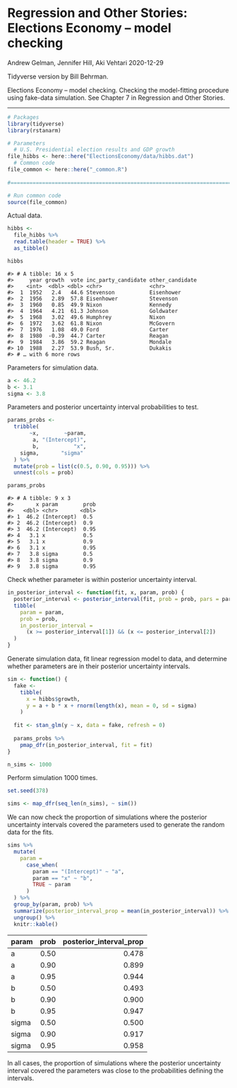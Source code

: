 Regression and Other Stories: Elections Economy – model checking
================
Andrew Gelman, Jennifer Hill, Aki Vehtari
2020-12-29

Tidyverse version by Bill Behrman.

Elections Economy – model checking. Checking the model-fitting procedure
using fake-data simulation. See Chapter 7 in Regression and Other
Stories.

------------------------------------------------------------------------

``` r
# Packages
library(tidyverse)
library(rstanarm)

# Parameters
  # U.S. Presidential election results and GDP growth
file_hibbs <- here::here("ElectionsEconomy/data/hibbs.dat")
  # Common code
file_common <- here::here("_common.R")
  
#===============================================================================

# Run common code
source(file_common)
```

Actual data.

``` r
hibbs <- 
  file_hibbs %>% 
  read.table(header = TRUE) %>% 
  as_tibble()

hibbs
```

    #> # A tibble: 16 x 5
    #>     year growth  vote inc_party_candidate other_candidate
    #>    <int>  <dbl> <dbl> <chr>               <chr>          
    #>  1  1952   2.4   44.6 Stevenson           Eisenhower     
    #>  2  1956   2.89  57.8 Eisenhower          Stevenson      
    #>  3  1960   0.85  49.9 Nixon               Kennedy        
    #>  4  1964   4.21  61.3 Johnson             Goldwater      
    #>  5  1968   3.02  49.6 Humphrey            Nixon          
    #>  6  1972   3.62  61.8 Nixon               McGovern       
    #>  7  1976   1.08  49.0 Ford                Carter         
    #>  8  1980  -0.39  44.7 Carter              Reagan         
    #>  9  1984   3.86  59.2 Reagan              Mondale        
    #> 10  1988   2.27  53.9 Bush, Sr.           Dukakis        
    #> # … with 6 more rows

Parameters for simulation data.

``` r
a <- 46.2
b <- 3.1
sigma <- 3.8
```

Parameters and posterior uncertainty interval probabilities to test.

``` r
params_probs <- 
  tribble(
       ~x,        ~param,
        a, "(Intercept)",
        b,           "x",
    sigma,       "sigma"
  ) %>% 
  mutate(prob = list(c(0.5, 0.90, 0.95))) %>% 
  unnest(cols = prob)

params_probs
```

    #> # A tibble: 9 x 3
    #>       x param        prob
    #>   <dbl> <chr>       <dbl>
    #> 1  46.2 (Intercept)  0.5 
    #> 2  46.2 (Intercept)  0.9 
    #> 3  46.2 (Intercept)  0.95
    #> 4   3.1 x            0.5 
    #> 5   3.1 x            0.9 
    #> 6   3.1 x            0.95
    #> 7   3.8 sigma        0.5 
    #> 8   3.8 sigma        0.9 
    #> 9   3.8 sigma        0.95

Check whether parameter is within posterior uncertainty interval.

``` r
in_posterior_interval <- function(fit, x, param, prob) {
  posterior_interval <- posterior_interval(fit, prob = prob, pars = param)
  tibble(
    param = param,
    prob = prob,
    in_posterior_interval = 
      (x >= posterior_interval[1]) && (x <= posterior_interval[2])
  )
}
```

Generate simulation data, fit linear regression model to data, and
determine whether parameters are in their posterior uncertainty
intervals.

``` r
sim <- function() {
  fake <- 
    tibble(
      x = hibbs$growth,
      y = a + b * x + rnorm(length(x), mean = 0, sd = sigma)
    )
  
  fit <- stan_glm(y ~ x, data = fake, refresh = 0)
  
  params_probs %>% 
    pmap_dfr(in_posterior_interval, fit = fit)
}
```

``` r
n_sims <- 1000
```

Perform simulation 1000 times.

``` r
set.seed(378)

sims <- map_dfr(seq_len(n_sims), ~ sim())
```

We can now check the proportion of simulations where the posterior
uncertainty intervals covered the parameters used to generate the random
data for the fits.

``` r
sims %>% 
  mutate(
    param = 
      case_when(
        param == "(Intercept)" ~ "a",
        param == "x" ~ "b",
        TRUE ~ param
      )
  ) %>% 
  group_by(param, prob) %>% 
  summarize(posterior_interval_prop = mean(in_posterior_interval)) %>% 
  ungroup() %>% 
  knitr::kable()
```

| param | prob | posterior\_interval\_prop |
|:------|-----:|--------------------------:|
| a     | 0.50 |                     0.478 |
| a     | 0.90 |                     0.899 |
| a     | 0.95 |                     0.944 |
| b     | 0.50 |                     0.493 |
| b     | 0.90 |                     0.900 |
| b     | 0.95 |                     0.947 |
| sigma | 0.50 |                     0.500 |
| sigma | 0.90 |                     0.917 |
| sigma | 0.95 |                     0.958 |

In all cases, the proportion of simulations where the posterior
uncertainty interval covered the parameters was close to the
probabilities defining the intervals.
